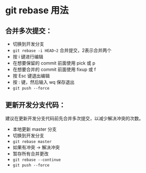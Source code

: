 # git rebase 用法

## 合并多次提交：

* 切换到开发分支
* `git rebase -i HEAD~2` 合并提交，2表示合并两个
* 按 i 键进行编辑
* 在想要保留的 commit 前面使用 pick 或 p
* 在想要合并的 commit 前面使用 fixup 或 f
* 按 Esc 键退出编辑
* 按 : 键，然后输入 wq 保存退出
* `git push --force`

## 更新开发分支代码：

建议在更新开发分支代码前先合并多次提交，以减少解决冲突的次数。

* 本地更新 master 分支
* 切换到开发分支
* `git rebase master`
* 如果有冲突 -> 解决冲突
* 暂存所有合并更改
* `git rebase --continue`
* `git push --force`
